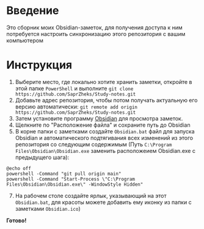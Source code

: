 # Введение
Это сборник моих Obsidian-заметок, для получения доступа к ним потребуется настроить синхронизацию этого репозитория с вашим компьютером
# Инструкция
1. Выберите место, где локально хотите хранить заметки, откройте в этой папке `PowerShell` и выполните
`git clone https://github.com/SaprZheks/Study-notes.git`
2. Добавьте адрес репозитория, чтобы потом получать актуальную его версию автоматически:
`git remote add origin https://github.com/SaprZheks/Study-notes.git`
4. Затем установите программу [Obsidian](https://obsidian.md/download) для просмотра заметок.
5. Щелкните по "Расположение файла" и сохраните путь до Obsidian
6. В корне папки с заметками создайте `Obsidian.bat` файл для запуска Obsidian и автоматического подтягивания всех изменений из этого репозитория со следующим содержимым
   (Путь `C:\Program Files\Obsidian\Obsidian.exe` заменить расположеием Obsidian.exe с предыдущего шага):
```
@echo off
powershell -Command "git pull origin main"
powershell -Command "Start-Process \"C:\Program Files\Obsidian\Obsidian.exe\" -WindowStyle Hidden"
```
7. На рабочем столе создайте ярлык, указывающий на этот `Obsidian.bat`, для красоты можете добавить ему иконку из папки с заметками `Obsidian.ico`)

**Готово!**
